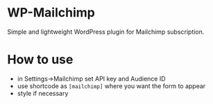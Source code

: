 
# WP-Mailchimp

Simple and lightweight WordPress plugin for Mailchimp subscription. 

# How to use

- in Settings->Mailchimp set API key and Audience ID
- use shortcode as `[mailchimp]` where you want the form to appear
- style if necessary